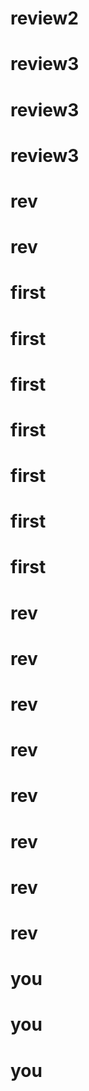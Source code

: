 # review2
# review3
# review3
# review3
# rev
# rev
# first
# first
# first
# first
# first
# first
# first
# rev
# rev
# rev
# rev
# rev
# rev
# rev
# rev
# you
# you
# you
